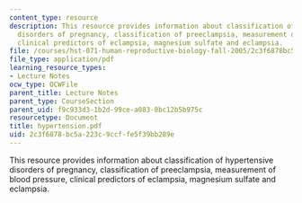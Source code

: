 ```yaml
---
content_type: resource
description: This resource provides information about classification of hypertensive
  disorders of pregnancy, classification of preeclampsia, measurement of blood pressure,
  clinical predictors of eclampsia, magnesium sulfate and eclampsia.
file: /courses/hst-071-human-reproductive-biology-fall-2005/2c3f6878bc5a223c9ccffe5f39bb289e_hypertension.pdf
file_type: application/pdf
learning_resource_types:
- Lecture Notes
ocw_type: OCWFile
parent_title: Lecture Notes
parent_type: CourseSection
parent_uid: f9c933d3-1b2d-99ce-a083-0bc12b5b975c
resourcetype: Document
title: hypertension.pdf
uid: 2c3f6878-bc5a-223c-9ccf-fe5f39bb289e
---
```

This resource provides information about classification of hypertensive disorders of pregnancy, classification of preeclampsia, measurement of blood pressure, clinical predictors of eclampsia, magnesium sulfate and eclampsia.

